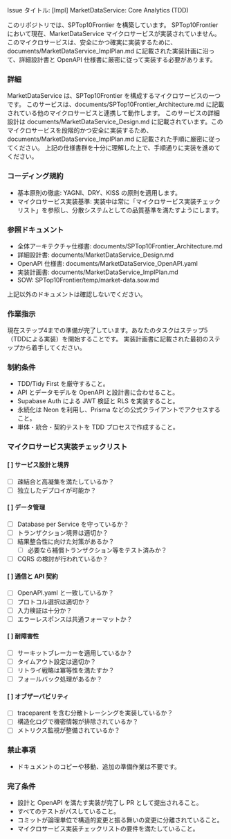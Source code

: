 Issue タイトル: [Impl] MarketDataService: Core Analytics (TDD)

このリポジトリでは、SPTop10Frontier を構築しています。
SPTop10Frontier において現在、MarketDataService マイクロサービスが実装されていません。
このマイクロサービスは、安全にかつ確実に実装するために、documents/MarketDataService_ImplPlan.md に記載された実装計画に沿って、詳細設計書と OpenAPI 仕様書に厳密に従って実装する必要があります。

### 詳細

MarketDataService は、SPTop10Frontier を構成するマイクロサービスの一つです。
このサービスは、documents/SPTop10Frontier_Architecture.md に記載されている他のマイクロサービスと連携して動作します。
このサービスの詳細設計は documents/MarketDataService_Design.md に記載されています。このマイクロサービスを段階的かつ安全に実装するため、documents/MarketDataService_ImplPlan.md に記載された手順に厳密に従ってください。
上記の仕様書群を十分に理解した上で、手順通りに実装を進めてください。

### コーディング規約

-   基本原則の徹底: YAGNI、DRY、KISS の原則を適用します。
  - マイクロサービス実装基準: 実装中は常に「マイクロサービス実装チェックリスト」を参照し、分散システムとしての品質基準を満たすようにします。

### 参照ドキュメント

-   全体アーキテクチャ仕様書: documents/SPTop10Frontier_Architecture.md
-   詳細設計書: documents/MarketDataService_Design.md
-   OpenAPI 仕様書: documents/MarketDataService_OpenAPI.yaml
-   実装計画書: documents/MarketDataService_ImplPlan.md
-   SOW: SPTop10Frontier/temp/market-data.sow.md

上記以外のドキュメントは確認しないでください。

### 作業指示

現在ステップ4までの準備が完了しています。あなたのタスクはステップ5（TDDによる実装）を開始することです。
実装計画書に記載された最初のステップから着手してください。

### 制約条件

-   TDD/Tidy First を厳守すること。
-   API とデータモデルを OpenAPI と設計書に合わせること。
-   Supabase Auth による JWT 検証と RLS を実装すること。
-   永続化は Neon を利用し、Prisma などの公式クライアントでアクセスすること。
-   単体・統合・契約テストを TDD プロセスで作成すること。

### マイクロサービス実装チェックリスト

#### [ ] サービス設計と境界

  - [ ] 疎結合と高凝集を満たしているか？
  - [ ] 独立したデプロイが可能か？

#### [ ] データ管理

  - [ ] Database per Service を守っているか？
  - [ ] トランザクション境界は適切か？
  - [ ] 結果整合性に向けた対策があるか？
      - [ ] 必要なら補償トランザクション等をテスト済みか？
  - [ ] CQRS の検討が行われているか？

#### [ ] 通信と API 契約

  - [ ] OpenAPI.yaml と一致しているか？
  - [ ] プロトコル選択は適切か？
  - [ ] 入力検証は十分か？
  - [ ] エラーレスポンスは共通フォーマットか？

#### [ ] 耐障害性

  - [ ] サーキットブレーカーを適用しているか？
  - [ ] タイムアウト設定は適切か？
  - [ ] リトライ戦略は冪等性を満たすか？
  - [ ] フォールバック処理があるか？

#### [ ] オブザーバビリティ

  - [ ] traceparent を含む分散トレーシングを実装しているか？
  - [ ] 構造化ログで機密情報が排除されているか？
  - [ ] メトリクス監視が整備されているか？

### 禁止事項

- ドキュメントのコピーや移動、追加の準備作業は不要です。

### 完了条件

-   設計と OpenAPI を満たす実装が完了し PR として提出されること。
-   すべてのテストがパスしていること。
-   コミットが論理単位で構造的変更と振る舞いの変更に分離されていること。
  - マイクロサービス実装チェックリストの要件を満たしていること。
